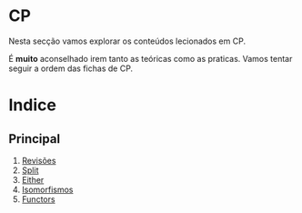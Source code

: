 # CP
Nesta secção vamos explorar os conteúdos lecionados em CP.

É **muito** aconselhado irem tanto as teóricas como as praticas.
Vamos tentar seguir a ordem das fichas de CP.

# Indice

## Principal
 1. [Revisões](./Curry_uncurry.md)
 2. [Split](./Split.md)
 3. [Either](./Either.md)
 4. [Isomorfismos](./Isos.md)
 5. [Functors](./Functors.md)
